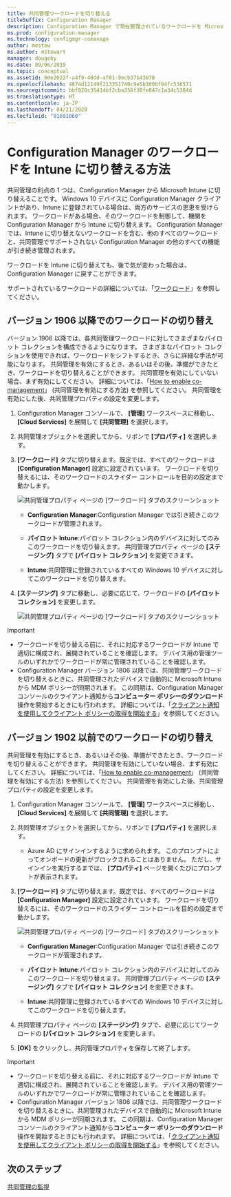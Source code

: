 ```yaml
---
title: 共同管理ワークロードを切り替える
titleSuffix: Configuration Manager
description: Configuration Manager で現在管理されているワークロードを Microsoft Intune に切り替える方法について説明します。
ms.prod: configuration-manager
ms.technology: configmgr-comanage
author: mestew
ms.author: mstewart
manager: dougeby
ms.date: 09/06/2019
ms.topic: conceptual
ms.assetid: 60e2022f-a4f9-40dd-af01-9ecb37b43878
ms.openlocfilehash: 4874d12149f213351740c9e5b300bf04fc536571
ms.sourcegitcommit: bbf820c35414bf2cba356f30fe047c1a34c5384d
ms.translationtype: HT
ms.contentlocale: ja-JP
ms.lasthandoff: 04/21/2020
ms.locfileid: "81691060"
---
```

# <a name="how-to-switch-configuration-manager-workloads-to-intune"></a>Configuration Manager のワークロードを Intune に切り替える方法

共同管理の利点の 1 つは、Configuration Manager から Microsoft Intune に切り替えることです。 Windows 10 デバイスに Configuration Manager クライアントがあり、Intune に登録されている場合は、両方のサービスの恩恵を受けられます。 ワークロードがある場合、そのワークロードを制御して、機関を Configuration Manager から Intune に切り替えます。 Configuration Manager では、Intune に切り替えないワークロードを含む、他のすべてのワークロードと、共同管理でサポートされない Configuration Manager の他のすべての機能が引き続き管理されます。

ワークロードを Intune に切り替えても、後で気が変わった場合は、Configuration Manager に戻すことができます。

サポートされているワークロードの詳細については、「[ワークロード](workloads.md)」を参照してください。

## <a name="switch-workloads-starting-in-version-1906"></a>バージョン 1906 以降でのワークロードの切り替え
<!--3555750 FKA 1357954 -->
バージョン 1906 以降では、各共同管理ワークロードに対してさまざまなパイロット コレクションを構成できるようになります。 さまざまなパイロット コレクションを使用できれば、ワークロードをシフトするとき、さらに詳細な手法が可能になります。 共同管理を有効にするとき、あるいはその後、準備ができたとき、ワークロードを切り替えることができます。 共同管理を有効にしていない場合、まず有効にしてください。 詳細については、「[How to enable co-management](how-to-enable.md)」 (共同管理を有効にする方法) を参照してください。 共同管理を有効にした後、共同管理プロパティの設定を変更します。

1. Configuration Manager コンソールで、 **[管理]** ワークスペースに移動し、 **[Cloud Services]** を展開して **[共同管理]** を選択します。  
2. 共同管理オブジェクトを選択してから、リボンで **[プロパティ]** を選択します。  
3. **[ワークロード]** タブに切り替えます。既定では、すべてのワークロードは **[Configuration Manager]** 設定に設定されています。 ワークロードを切り替えるには、そのワークロードのスライダー コントロールを目的の設定まで動かします。  

    ![共同管理プロパティ ページの [ワークロード] タブのスクリーンショット](media/3555750-co-management-workloads-tab.png)

    - **Configuration Manager**:Configuration Manager では引き続きこのワークロードが管理されます。  

    - **パイロット Intune**:パイロット コレクション内のデバイスに対してのみこのワークロードを切り替えます。 共同管理プロパティ ページの **[ステージング]** タブで **[パイロット コレクション]** を変更できます。  

    - **Intune**:共同管理に登録されているすべての Windows 10 デバイスに対してこのワークロードを切り替えます。  

4. **[ステージング]** タブに移動し、必要に応じて、ワークロードの **[パイロット コレクション]** を変更します。
  
   ![共同管理プロパティ ページの [ワークロード] タブのスクリーンショット](media/3555750-co-management-staging-tab.png)

> [!Important]  
> - ワークロードを切り替える前に、それに対応するワークロードが Intune で適切に構成され、展開されていることを確認します。 デバイス用の管理ツールのいずれかでワークロードが常に管理されていることを確認します。
> - Configuration Manager バージョン 1806 以降では、共同管理ワークロードを切り替えるときに、共同管理されたデバイスで自動的に Microsoft Intune から MDM ポリシーが同期されます。 この同期は、Configuration Manager コンソールのクライアント通知から**コンピューター ポリシーのダウンロード**操作を開始するときにも行われます。 詳細については、「[クライアント通知を使用してクライアント ポリシーの取得を開始する](../core/clients/manage/manage-clients.md#BKMK_PolicyRetrieval)」を参照してください。 <!--1357377-->

## <a name="switch-workloads-in-version-1902-and-earlier"></a>バージョン 1902 以前でのワークロードの切り替え

共同管理を有効にするとき、あるいはその後、準備ができたとき、ワークロードを切り替えることができます。 共同管理を有効にしていない場合、まず有効にしてください。 詳細については、「[How to enable co-management](how-to-enable.md)」 (共同管理を有効にする方法) を参照してください。 共同管理を有効にした後、共同管理プロパティの設定を変更します。

1. Configuration Manager コンソールで、 **[管理]** ワークスペースに移動し、 **[Cloud Services]** を展開して **[共同管理]** を選択します。  

2. 共同管理オブジェクトを選択してから、リボンで **[プロパティ]** を選択します。
   - Azure AD にサインインするように求められます。 このプロンプトによってオンボードの更新がブロックされることはありません。 ただし、サインインを実行するまでは、 **[プロパティ]** ページを開くたびにプロンプトが表示されます。

3. **[ワークロード]** タブに切り替えます。既定では、すべてのワークロードは **[Configuration Manager]** 設定に設定されています。 ワークロードを切り替えるには、そのワークロードのスライダー コントロールを目的の設定まで動かします。  

    ![共同管理プロパティ ページの [ワークロード] タブのスクリーンショット](media/properties-workloads.png)

    - **Configuration Manager**:Configuration Manager では引き続きこのワークロードが管理されます。  

    - **パイロット Intune**:パイロット コレクション内のデバイスに対してのみこのワークロードを切り替えます。 共同管理プロパティ ページの **[ステージング]** タブで **[パイロット コレクション]** を変更できます。  

    - **Intune**:共同管理に登録されているすべての Windows 10 デバイスに対してこのワークロードを切り替えます。  

4. 共同管理プロパティ ページの **[ステージング]** タブで、必要に応じてワークロードの **[パイロット コレクション]** を変更します。

5. **[OK]** をクリックし、共同管理プロパティを保存して終了します。

> [!Important]  
> - ワークロードを切り替える前に、それに対応するワークロードが Intune で適切に構成され、展開されていることを確認します。 デバイス用の管理ツールのいずれかでワークロードが常に管理されていることを確認します。 
> - Configuration Manager バージョン 1806 以降では、共同管理ワークロードを切り替えるときに、共同管理されたデバイスで自動的に Microsoft Intune から MDM ポリシーが同期されます。 この同期は、Configuration Manager コンソールのクライアント通知から**コンピューター ポリシーのダウンロード**操作を開始するときにも行われます。 詳細については、「[クライアント通知を使用してクライアント ポリシーの取得を開始する](../core/clients/manage/manage-clients.md#BKMK_PolicyRetrieval)」を参照してください。 <!--1357377-->

## <a name="next-steps"></a>次のステップ

[共同管理の監視](how-to-monitor.md)
